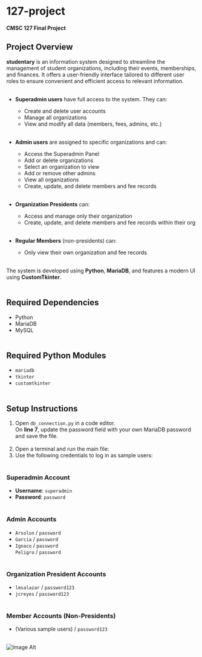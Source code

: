 # 127-project  
**CMSC 127 Final Project**

## Project Overview<br/>
**studentary** is an information system designed to streamline the management of student organizations, including their events, memberships, and finances. It offers a user-friendly interface tailored to different user roles to ensure convenient and efficient access to relevant information.<br/><br/>

- **Superadmin users** have full access to the system. They can:<br/>
  - Create and delete user accounts<br/>
  - Manage all organizations<br/>
  - View and modify all data (members, fees, admins, etc.)<br/><br/>

- **Admin users** are assigned to specific organizations and can:<br/>
  - Access the Superadmin Panel<br/>
  - Add or delete organizations<br/>
  - Select an organization to view<br/>
  - Add or remove other admins<br/>
  - View all organizations<br/>
  - Create, update, and delete members and fee records<br/><br/>

- **Organization Presidents** can:<br/>
  - Access and manage only their organization<br/>
  - Create, update, and delete members and fee records within their org<br/><br/>

- **Regular Members** (non-presidents) can:<br/>
  - Only view their own organization and fee records<br/><br/>

The system is developed using **Python**, **MariaDB**, and features a modern UI using **CustomTkinter**.<br/><br/>

## Required Dependencies<br/>
- Python<br/>
- MariaDB<br/>
- MySQL<br/><br/>

## Required Python Modules<br/>
- `mariadb`<br/>
- `tkinter`<br/>
- `customtkinter`<br/><br/>

## Setup Instructions<br/>
1. Open `db_connection.py` in a code editor.<br/>
   On **line 7**, update the password field with your own MariaDB password and save the file.<br/><br/>
2. Open a terminal and run the main file:<br/>
3. Use the following credentials to log in as sample users:<br/><br/>

### Superadmin Account<br/>
- **Username**: `superadmin`<br/>
- **Password**: `password`<br/><br/>

### Admin Accounts<br/>
- `Arsolon` / `password`<br/>
- `Garcia` / `password`<br/>
- `Ignaco` / `password`<br/>
 `Peligro` / `password`<br/><br/>

### Organization President Accounts<br/>
- `lmsalazar` / `password123`<br/>
- `jcreyes` / `password123`<br/><br/>

### Member Accounts (Non-Presidents)<br/>
- (Various sample users) / `password123`<br/><br/>

 ![Image Alt](https://github.com/JIhushiru/127-project/blob/main/0712-Bad_Practices_in_Database_Design_-_Are_You_Making_These_Mistakes_Dan_Social.png?raw=true)
